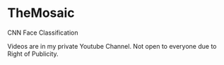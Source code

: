 # TheMosaic
CNN Face Classification

Videos are in my private Youtube Channel.
Not open to everyone due to Right of Publicity.
